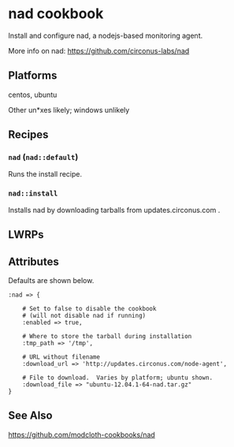 # nad cookbook

Install and configure nad, a nodejs-based monitoring agent.

More info on nad: https://github.com/circonus-labs/nad

## Platforms

centos, ubuntu

Other un*xes likely; windows unlikely

## Recipes

### `nad` (`nad::default`)

Runs the install recipe.

### `nad::install`

Installs nad by downloading tarballs from updates.circonus.com .

## LWRPs

## Attributes

Defaults are shown below.

    :nad => {

        # Set to false to disable the cookbook 
        # (will not disable nad if running)        
        :enabled => true, 

        # Where to store the tarball during installation
        :tmp_path => '/tmp',

        # URL without filename
        :download_url => 'http://updates.circonus.com/node-agent',

        # File to download.  Varies by platform; ubuntu shown.
        :download_file => "ubuntu-12.04.1-64-nad.tar.gz"
    }

## See Also

https://github.com/modcloth-cookbooks/nad

